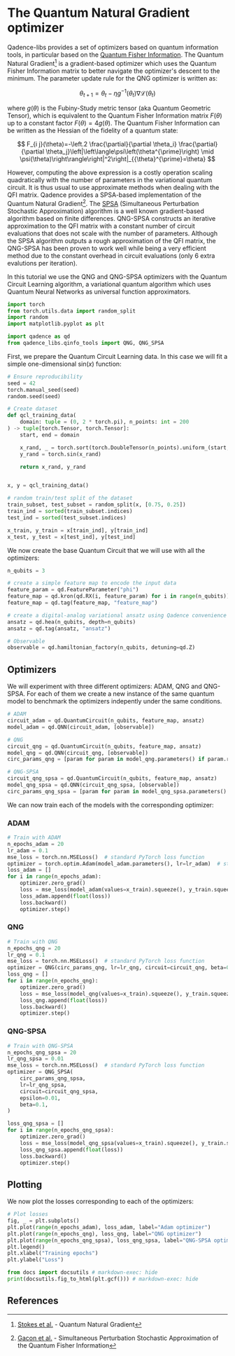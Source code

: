 # The Quantum Natural Gradient optimizer

Qadence-libs provides a set of optimizers based on quantum information tools, in particular based on the [Quantum Fisher Information](https://en.wikipedia.org/wiki/Quantum_Fisher_information). The Quantum Natural Gradient[^1] is a gradient-based optimizer which uses the Quantum Fisher Information matrix to better navigate the optimizer's descent to the minimum. The parameter update rule for the QNG optimizer is written as:

$$
\theta_{t+1} = \theta_t - \eta g^{-1}(\theta_t)\nabla \mathcal{L}(\theta_t)
$$

where $g(\theta)$ is the Fubiny-Study metric tensor (aka Quantum Geometric Tensor), which is equivalent to the Quantum Fisher Information matrix $F(\theta)$ up to a constant factor $F(\theta)= 4 g(\theta)$. The Quantum Fisher Information can be written as the Hessian of the fidelity of a quantum state:

$$
  F_{i j}(\theta)=-\left.2 \frac{\partial}{\partial \theta_i} \frac{\partial}{\partial \theta_j}\left|\left\langle\psi\left(\theta^{\prime}\right) \mid \psi(\theta)\right\rangle\right|^2\right|_{{\theta}^{\prime}=\theta}
$$

However, computing the above expression is a costly operation scaling quadratically with the number of parameters in the variational quantum circuit. It is thus usual to use approximate methods when dealing with the QFI matrix. Qadence provides a SPSA-based implementation of the Quantum Natural Gradient[^2]. The [SPSA](https://www.jhuapl.edu/spsa/) (Simultaneous Perturbation Stochastic Approximation) algorithm is a well known gradient-based algorithm based on finite differences. QNG-SPSA constructs an iterative approximation to the QFI matrix with a constant number of circuit evaluations that does not scale with the number of parameters. Although the SPSA algorithm outputs a rough approximation of the QFI matrix, the QNG-SPSA has been proven to work well while being a very efficient method due to the constant overhead in circuit evaluations (only 6 extra evalutions per iteration).

In this tutorial we use the QNG and QNG-SPSA optimizers with the Quantum Circuit Learning algorithm, a variational quantum algorithm which uses Quantum Neural Networks as universal function approximators. 

```python exec="on" source="material-block" html="1" session="main"
import torch
from torch.utils.data import random_split
import random
import matplotlib.pyplot as plt

import qadence as qd
from qadence_libs.qinfo_tools import QNG, QNG_SPSA
```

First, we prepare the Quantum Circuit Learning data. In this case we will fit a simple one-dimensional sin($x$) function:
```python exec="on" source="material-block" html="1" session="main"
# Ensure reproducibility
seed = 42
torch.manual_seed(seed)
random.seed(seed)

# Create dataset
def qcl_training_data(
    domain: tuple = (0, 2 * torch.pi), n_points: int = 200
) -> tuple[torch.Tensor, torch.Tensor]:
    start, end = domain

    x_rand, _ = torch.sort(torch.DoubleTensor(n_points).uniform_(start, end))
    y_rand = torch.sin(x_rand)

    return x_rand, y_rand


x, y = qcl_training_data()

# random train/test split of the dataset
train_subset, test_subset = random_split(x, [0.75, 0.25])
train_ind = sorted(train_subset.indices)
test_ind = sorted(test_subset.indices)

x_train, y_train = x[train_ind], y[train_ind]
x_test, y_test = x[test_ind], y[test_ind]
```

We now create the base Quantum Circuit that we will use with all the optimizers:
```python exec="on" source="material-block" html="1" session="main"
n_qubits = 3

# create a simple feature map to encode the input data
feature_param = qd.FeatureParameter("phi")
feature_map = qd.kron(qd.RX(i, feature_param) for i in range(n_qubits))
feature_map = qd.tag(feature_map, "feature_map")

# create a digital-analog variational ansatz using Qadence convenience constructors
ansatz = qd.hea(n_qubits, depth=n_qubits)
ansatz = qd.tag(ansatz, "ansatz")

# Observable
observable = qd.hamiltonian_factory(n_qubits, detuning=qd.Z)
```

## Optimizers

We will experiment with three different optimizers: ADAM, QNG and QNG-SPSA. For each of them we create a new instance of the same quantum model to benchmark the optimizers indepently under the same conditions.

```python exec="on" source="material-block" html="1" session="main"
# ADAM
circuit_adam = qd.QuantumCircuit(n_qubits, feature_map, ansatz)
model_adam = qd.QNN(circuit_adam, [observable])

# QNG
circuit_qng = qd.QuantumCircuit(n_qubits, feature_map, ansatz)
model_qng = qd.QNN(circuit_qng, [observable])
circ_params_qng = [param for param in model_qng.parameters() if param.requires_grad]

# QNG-SPSA
circuit_qng_spsa = qd.QuantumCircuit(n_qubits, feature_map, ansatz)
model_qng_spsa = qd.QNN(circuit_qng_spsa, [observable])
circ_params_qng_spsa = [param for param in model_qng_spsa.parameters() if param.requires_grad]
```
 
We can now train each of the models with the corresponding optimizer:

### ADAM 
```python exec="on" source="material-block" html="1" session="main"
# Train with ADAM
n_epochs_adam = 20
lr_adam = 0.1
mse_loss = torch.nn.MSELoss()  # standard PyTorch loss function
optimizer = torch.optim.Adam(model_adam.parameters(), lr=lr_adam)  # standard PyTorch Adam optimizer
loss_adam = []
for i in range(n_epochs_adam):
    optimizer.zero_grad()
    loss = mse_loss(model_adam(values=x_train).squeeze(), y_train.squeeze())
    loss_adam.append(float(loss))
    loss.backward()
    optimizer.step()
```

### QNG
```python exec="on" source="material-block" html="1" session="main"
# Train with QNG
n_epochs_qng = 20
lr_qng = 0.1
mse_loss = torch.nn.MSELoss()  # standard PyTorch loss function
optimizer = QNG(circ_params_qng, lr=lr_qng, circuit=circuit_qng, beta=0.1)
loss_qng = []
for i in range(n_epochs_qng):
    optimizer.zero_grad()
    loss = mse_loss(model_qng(values=x_train).squeeze(), y_train.squeeze())
    loss_qng.append(float(loss))
    loss.backward()
    optimizer.step()
```

### QNG-SPSA

```python exec="on" source="material-block" html="1" session="main"
# Train with QNG-SPSA
n_epochs_qng_spsa = 20
lr_qng_spsa = 0.01
mse_loss = torch.nn.MSELoss()  # standard PyTorch loss function
optimizer = QNG_SPSA(
    circ_params_qng_spsa,
    lr=lr_qng_spsa,
    circuit=circuit_qng_spsa,
    epsilon=0.01,
    beta=0.1,
)

loss_qng_spsa = []
for i in range(n_epochs_qng_spsa):
    optimizer.zero_grad()
    loss = mse_loss(model_qng_spsa(values=x_train).squeeze(), y_train.squeeze())
    loss_qng_spsa.append(float(loss))
    loss.backward()
    optimizer.step()

```

## Plotting

We now plot the losses corresponding to each of the optimizers:
```python exec="on" source="material-block" html="1" session="main"
# Plot losses
fig, _ = plt.subplots()
plt.plot(range(n_epochs_adam), loss_adam, label="Adam optimizer")
plt.plot(range(n_epochs_qng), loss_qng, label="QNG optimizer")
plt.plot(range(n_epochs_qng_spsa), loss_qng_spsa, label="QNG-SPSA optimizer")
plt.legend()
plt.xlabel("Training epochs")
plt.ylabel("Loss")

from docs import docsutils # markdown-exec: hide
print(docsutils.fig_to_html(plt.gcf())) # markdown-exec: hide
```

## References
[^1]: [Stokes et al.](https://quantum-journal.org/papers/q-2020-05-25-269/) - Quantum Natural Gradient
[^2]: [Gacon et al.](https://arxiv.org/abs/2103.09232) - Simultaneous Perturbation Stochastic Approximation of the Quantum Fisher Information